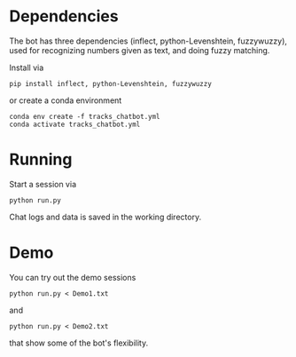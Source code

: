 # Dependencies
The bot has three dependencies (inflect, python-Levenshtein, fuzzywuzzy), used for recognizing numbers given as text, and doing fuzzy matching.

Install via
```
pip install inflect, python-Levenshtein, fuzzywuzzy
```
or create a conda environment
```
conda env create -f tracks_chatbot.yml
conda activate tracks_chatbot.yml
```

# Running
Start a session via
```
python run.py
```

Chat logs and data is saved in the working directory.

# Demo
You can try out the demo sessions
```
python run.py < Demo1.txt
```
and
```
python run.py < Demo2.txt
```
that show some of the bot's flexibility.
